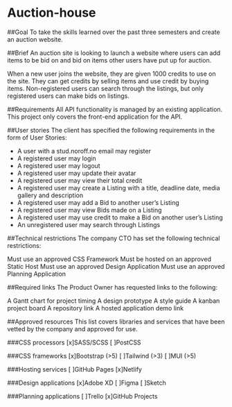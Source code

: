 # Auction-house

##Goal
To take the skills learned over the past three semesters and create an auction website.

##Brief
An auction site is looking to launch a website where users can add items to be bid on and bid on items other users have put up for auction.

When a new user joins the website, they are given 1000 credits to use on the site. They can get credits by selling items and use credit by buying items. Non-registered users can search through the listings, but only registered users can make bids on listings.

##Requirements
All API functionality is managed by an existing application. This project only covers the front-end application for the API.

##User stories
The client has specified the following requirements in the form of User Stories:

- A user with a stud.noroff.no email may register
- A registered user may login
- A registered user may logout
- A registered user may update their avatar
- A registered user may view their total credit
- A registered user may create a Listing with a title, deadline date, media gallery and description
- A registered user may add a Bid to another user’s Listing
- A registered user may view Bids made on a Listing
- A registered user may use credit to make a Bid on another user’s Listing
- An unregistered user may search through Listings

##Technical restrictions
The company CTO has set the following technical restrictions:

Must use an approved CSS Framework
Must be hosted on an approved Static Host
Must use an approved Design Application
Must use an approved Planning Application

##Required links
The Product Owner has requested links to the following:

A Gantt chart for project timing
A design prototype
A style guide
A kanban project board
A repository link
A hosted application demo link

##Approved resources
This list covers libraries and services that have been vetted by the company and approved for use.

###CSS processors
[x]SASS/SCSS
[ ]PostCSS

###CSS frameworks
[x]Bootstrap (>5)
[ ]Tailwind (>3)
[ ]MUI (>5)

###Hosting services
[ ]GitHub Pages
[x]Netlify

###Design applications
[x]Adobe XD
[ ]Figma
[ ]Sketch

###Planning applications
[ ]Trello
[x]GitHub Projects

